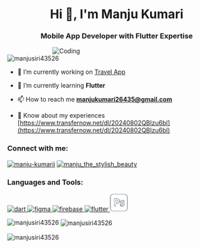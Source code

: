 
<h1 align="center">Hi 👋, I'm Manju Kumari</h1>
<h3 align="center">Mobile App Developer with Flutter Expertise</h3>

<img align="right" alt="Coding" width="400" src="https://camo.githubusercontent.com/800e1ce79aaa78d4e4d5eb324dfb2a8bb0164a42c6a2f6e636692bcc3f9480d4/68747470733a2f2f63646e2e686173686e6f64652e636f6d2f7265732f686173686e6f64652f696d6167652f75706c6f61642f76313638313536323530383336352f6b39367a307833566a2e676966">

<p align="left"> <img src="https://komarev.com/ghpvc/?username=manjusiri43526&label=Profile%20views&color=0e75b6&style=flat" alt="manjusiri43526" /> </p>

- 🔭 I’m currently working on [Travel App](https://github.com/Manjusiri43526/Travel-apps)

- 🌱 I’m currently learning **Flutter**

- 📫 How to reach me **manjukumari26435@gmail.com**

- 📄 Know about my experiences [https://www.transfernow.net/dl/20240802QBIzu6bl](https://www.transfernow.net/dl/20240802QBIzu6bl)

<h3 align="left">Connect with me:</h3>
<p align="left">
<a href="https://linkedin.com/in/manju-kumarii" target="blank"><img align="center" src="https://raw.githubusercontent.com/rahuldkjain/github-profile-readme-generator/master/src/images/icons/Social/linked-in-alt.svg" alt="manju-kumarii" height="30" width="40" /></a>
<a href="https://instagram.com/manju_the_stylish_beauty" target="blank"><img align="center" src="https://raw.githubusercontent.com/rahuldkjain/github-profile-readme-generator/master/src/images/icons/Social/instagram.svg" alt="manju_the_stylish_beauty" height="30" width="40" /></a>
</p>

<h3 align="left">Languages and Tools:</h3>
<p align="left"> <a href="https://dart.dev" target="_blank" rel="noreferrer"> <img src="https://www.vectorlogo.zone/logos/dartlang/dartlang-icon.svg" alt="dart" width="40" height="40"/> </a> <a href="https://www.figma.com/" target="_blank" rel="noreferrer"> <img src="https://www.vectorlogo.zone/logos/figma/figma-icon.svg" alt="figma" width="40" height="40"/> </a> <a href="https://firebase.google.com/" target="_blank" rel="noreferrer"> <img src="https://www.vectorlogo.zone/logos/firebase/firebase-icon.svg" alt="firebase" width="40" height="40"/> </a> <a href="https://flutter.dev" target="_blank" rel="noreferrer"> <img src="https://www.vectorlogo.zone/logos/flutterio/flutterio-icon.svg" alt="flutter" width="40" height="40"/> </a> <a href="https://www.photoshop.com/en" target="_blank" rel="noreferrer"> <img src="https://raw.githubusercontent.com/devicons/devicon/master/icons/photoshop/photoshop-line.svg" alt="photoshop" width="40" height="40"/> </a> </p>

<p><img align="left" src="https://github-readme-stats.vercel.app/api/top-langs?username=manjusiri43526&show_icons=true&locale=en&layout=compact" alt="manjusiri43526" /></p>

<p>&nbsp;<img align="center" src="https://github-readme-stats.vercel.app/api?username=manjusiri43526&show_icons=true&locale=en" alt="manjusiri43526" /></p>

<p><img align="center" src="https://github-readme-streak-stats.herokuapp.com/?user=manjusiri43526&" alt="manjusiri43526" /></p>
